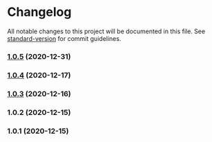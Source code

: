 # Changelog

All notable changes to this project will be documented in this file. See [standard-version](https://github.com/conventional-changelog/standard-version) for commit guidelines.

### [1.0.5](https://github.com/Hb-zzZ/ptm/compare/v1.0.4...v1.0.5) (2020-12-31)

### [1.0.4](https://github.com/Hb-zzZ/ptm/compare/v1.0.3...v1.0.4) (2020-12-17)

### [1.0.3](https://github.com/Hb-zzZ/ptm/compare/v1.0.2...v1.0.3) (2020-12-16)

### 1.0.2 (2020-12-15)

### 1.0.1 (2020-12-15)
